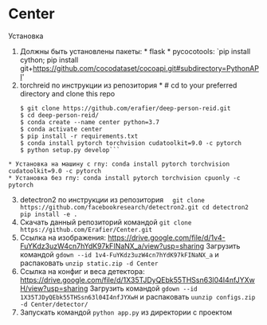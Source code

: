 # Center

Установка
  1. Должны быть установлены пакеты:
    * flask
    * pycocotools: `pip install cython; pip install git+https://github.com/cocodataset/cocoapi.git#subdirectory=PythonAPI'
  2. torchreid по инструкции из репозитория
    * # cd to your preferred directory and clone this repo
      ```
      $ git clone https://github.com/erafier/deep-person-reid.git
      $ cd deep-person-reid/
      $ conda create --name center python=3.7
      $ conda activate center
      $ pip install -r requirements.txt
      $ conda install pytorch torchvision cudatoolkit=9.0 -c pytorch
      $ python setup.py develop```
    * Установка на машину с гпу: conda install pytorch torchvision cudatoolkit=9.0 -c pytorch
    * Установка без гпу: conda install pytorch torchvision cpuonly -c pytorch
  3. detectron2 по инструкции из репозитория
  `  git clone https://github.com/facebookresearch/detectron2.git
     cd detectron2
     pip install -e .`
  4. Скачать данный репозиторий командой `git clone https://github.com/Erafier/Center.git`
  4. Ссылка на изображения: https://drive.google.com/file/d/1v4-FuYKdz3uzW4cn7hYdK97kFINaNX_a/view?usp=sharing
    Загрузить командой `gdown --id 1v4-FuYKdz3uzW4cn7hYdK97kFINaNX_a` и распаковать `unzip static.zip -d Center`
  5. Ссылка на конфиг и веса детектора: https://drive.google.com/file/d/1X35TJDyQEbk55THSsn63l04I4nfJYXwH/view?usp=sharing
    Загрузить командой `gdown --id 1X35TJDyQEbk55THSsn63l04I4nfJYXwH` и распаковать `uunzip configs.zip -d Center/detector/`
  6. Запускать командой `python app.py` из директории с проектом

